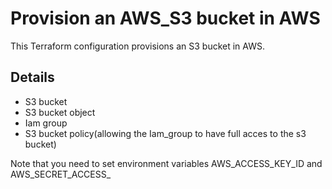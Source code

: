 # Provision an AWS_S3 bucket in AWS
This Terraform configuration provisions an S3 bucket in AWS.

## Details
- S3 bucket
- S3 bucket object
- Iam group
- S3 bucket policy(allowing the Iam_group to have full acces to the s3 bucket)

Note that you need to set environment variables AWS_ACCESS_KEY_ID and AWS_SECRET_ACCESS_
